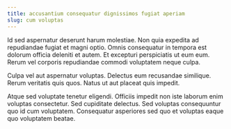 ```yaml
---
title: accusantium consequatur dignissimos fugiat aperiam
slug: cum voluptas
---
```


Id sed aspernatur deserunt harum molestiae. Non quia expedita ad repudiandae fugiat et magni optio. Omnis consequatur in tempora est dolorum officia deleniti et autem. Et excepturi perspiciatis ut eum eum. Rerum vel corporis repudiandae commodi voluptatem neque culpa.

Culpa vel aut aspernatur voluptas. Delectus eum recusandae similique. Rerum veritatis quis quos. Natus ut aut placeat quis impedit.

Atque sed voluptate tenetur eligendi. Officiis impedit non iste laborum enim voluptas consectetur. Sed cupiditate delectus. Sed voluptas consequuntur quo id cum voluptatem. Consequatur asperiores sed quo et voluptas eaque quo voluptatem beatae.
